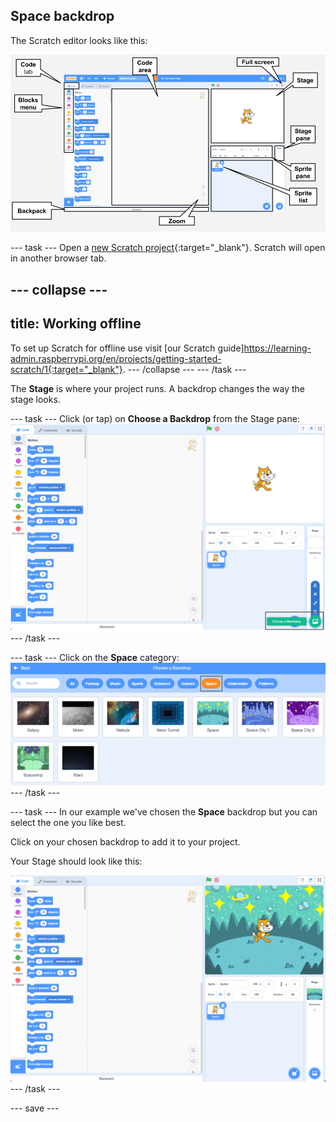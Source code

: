 ## Space backdrop

The Scratch editor looks like this:

![Scratch editor with Stage, code area and sprite list labelled](images/scratch-interface.png)

--- task ---
Open a [new Scratch project](http://rpf.io/scratch-new){:target="_blank"}. Scratch will open in another browser tab. 

--- collapse ---
---
title: Working offline
---
To set up Scratch for offline use visit [our Scratch guide]https://learning-admin.raspberrypi.org/en/projects/getting-started-scratch/1{:target="_blank"}.
--- /collapse ---
--- /task ---

The **Stage** is where your project runs. A backdrop changes the way the stage looks.

--- task ---
Click (or tap) on **Choose a Backdrop** from the Stage pane:
![Scratch editor showing Choose a Backdrop selected in the bottom right corner](images/choose-a-backdrop.png)
--- /task ---

--- task ---
Click on the **Space** category:
![The backdrops gallery with space category selected](images/space-backdrops.png)
--- /task ---

--- task ---
In our example we've chosen the **Space** backdrop but you can select the one you like best.

Click on your chosen backdrop to add it to your project. 

Your Stage should look like this:

![Scratch editor with the space backdrop added](images/inserted-backdrop.png)
--- /task ---

--- save ---
